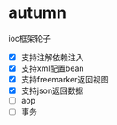 # autumn
ioc框架轮子
- [x] 支持注解依赖注入
- [x] 支持xml配置bean
- [x] 支持freemarker返回视图
- [x] 支持json返回数据
- [ ] aop
- [ ] 事务
